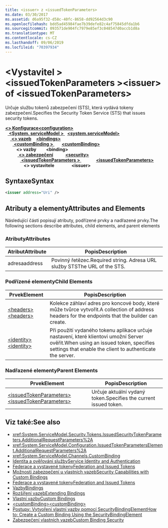 ```yaml
---
title: <issuer> z <issuedTokenParameters>
ms.date: 03/30/2017
ms.assetid: d6a95f32-d58c-40fc-8658-dd92564d3c90
ms.openlocfilehash: bdd5ad45984fae7b39defe82c4af75845dfda1b6
ms.sourcegitcommit: 093571de904fc7979e85ef3c048547d0accb1d8a
ms.translationtype: MT
ms.contentlocale: cs-CZ
ms.lasthandoff: 09/06/2019
ms.locfileid: "70397934"
---
```

# <a name="issuer-of-issuedtokenparameters"></a><span data-ttu-id="5a3a3-102">\<Vystavitel > \<issuedTokenParameters ></span><span class="sxs-lookup"><span data-stu-id="5a3a3-102">\<issuer> of \<issuedTokenParameters></span></span>
<span data-ttu-id="5a3a3-103">Určuje službu tokenů zabezpečení (STS), která vydává tokeny zabezpečení.</span><span class="sxs-lookup"><span data-stu-id="5a3a3-103">Specifies the Security Token Service (STS) that issues security tokens.</span></span>  
  
<span data-ttu-id="5a3a3-104">[ **\<> Konfigurace**](../configuration-element.md)</span><span class="sxs-lookup"><span data-stu-id="5a3a3-104">[**\<configuration>**](../configuration-element.md)</span></span>\
<span data-ttu-id="5a3a3-105">&nbsp;&nbsp;[ **\<System. serviceModel >** ](system-servicemodel.md)</span><span class="sxs-lookup"><span data-stu-id="5a3a3-105">&nbsp;&nbsp;[**\<system.serviceModel>**](system-servicemodel.md)</span></span>\
<span data-ttu-id="5a3a3-106">&nbsp;&nbsp;&nbsp;&nbsp;[ **\<> vazeb**](bindings.md)</span><span class="sxs-lookup"><span data-stu-id="5a3a3-106">&nbsp;&nbsp;&nbsp;&nbsp;[**\<bindings>**](bindings.md)</span></span>\
<span data-ttu-id="5a3a3-107">&nbsp;&nbsp;&nbsp;&nbsp;&nbsp;&nbsp;[ **\<customBinding >** ](custombinding.md)</span><span class="sxs-lookup"><span data-stu-id="5a3a3-107">&nbsp;&nbsp;&nbsp;&nbsp;&nbsp;&nbsp;[**\<customBinding>**](custombinding.md)</span></span>\
<span data-ttu-id="5a3a3-108">&nbsp;&nbsp;&nbsp;&nbsp;&nbsp;&nbsp;&nbsp;&nbsp; **\<> vazby**</span><span class="sxs-lookup"><span data-stu-id="5a3a3-108">&nbsp;&nbsp;&nbsp;&nbsp;&nbsp;&nbsp;&nbsp;&nbsp;**\<binding>**</span></span>\
<span data-ttu-id="5a3a3-109">&nbsp;&nbsp;&nbsp;&nbsp;&nbsp;&nbsp;&nbsp;&nbsp;&nbsp;&nbsp;[ **\<> zabezpečení**](security-of-custombinding.md)</span><span class="sxs-lookup"><span data-stu-id="5a3a3-109">&nbsp;&nbsp;&nbsp;&nbsp;&nbsp;&nbsp;&nbsp;&nbsp;&nbsp;&nbsp;[**\<security>**](security-of-custombinding.md)</span></span>\
<span data-ttu-id="5a3a3-110">&nbsp;&nbsp;&nbsp;&nbsp;&nbsp;&nbsp;&nbsp;&nbsp;&nbsp;&nbsp;&nbsp;&nbsp;[ **\<issuedTokenParameters >** ](issuedtokenparameters.md)</span><span class="sxs-lookup"><span data-stu-id="5a3a3-110">&nbsp;&nbsp;&nbsp;&nbsp;&nbsp;&nbsp;&nbsp;&nbsp;&nbsp;&nbsp;&nbsp;&nbsp;[**\<issuedTokenParameters>**](issuedtokenparameters.md)</span></span>\
<span data-ttu-id="5a3a3-111">&nbsp;&nbsp;&nbsp;&nbsp;&nbsp;&nbsp;&nbsp;&nbsp;&nbsp;&nbsp;&nbsp;&nbsp;&nbsp;&nbsp; **\<> vystavitele**</span><span class="sxs-lookup"><span data-stu-id="5a3a3-111">&nbsp;&nbsp;&nbsp;&nbsp;&nbsp;&nbsp;&nbsp;&nbsp;&nbsp;&nbsp;&nbsp;&nbsp;&nbsp;&nbsp;**\<issuer>**</span></span>  
  
## <a name="syntax"></a><span data-ttu-id="5a3a3-112">Syntaxe</span><span class="sxs-lookup"><span data-stu-id="5a3a3-112">Syntax</span></span>  
  
```xml  
<issuer address="Uri" />
```  
  
## <a name="attributes-and-elements"></a><span data-ttu-id="5a3a3-113">Atributy a elementy</span><span class="sxs-lookup"><span data-stu-id="5a3a3-113">Attributes and Elements</span></span>  
 <span data-ttu-id="5a3a3-114">Následující části popisují atributy, podřízené prvky a nadřazené prvky.</span><span class="sxs-lookup"><span data-stu-id="5a3a3-114">The following sections describe attributes, child elements, and parent elements</span></span>  
  
### <a name="attributes"></a><span data-ttu-id="5a3a3-115">Atributy</span><span class="sxs-lookup"><span data-stu-id="5a3a3-115">Attributes</span></span>  
  
|<span data-ttu-id="5a3a3-116">Atribut</span><span class="sxs-lookup"><span data-stu-id="5a3a3-116">Attribute</span></span>|<span data-ttu-id="5a3a3-117">Popis</span><span class="sxs-lookup"><span data-stu-id="5a3a3-117">Description</span></span>|  
|---------------|-----------------|  
|<span data-ttu-id="5a3a3-118">adresa</span><span class="sxs-lookup"><span data-stu-id="5a3a3-118">address</span></span>|<span data-ttu-id="5a3a3-119">Povinný řetězec.</span><span class="sxs-lookup"><span data-stu-id="5a3a3-119">Required string.</span></span> <span data-ttu-id="5a3a3-120">Adresa URL služby STS</span><span class="sxs-lookup"><span data-stu-id="5a3a3-120">The URL of the STS.</span></span>|  
  
### <a name="child-elements"></a><span data-ttu-id="5a3a3-121">Podřízené elementy</span><span class="sxs-lookup"><span data-stu-id="5a3a3-121">Child Elements</span></span>  
  
|<span data-ttu-id="5a3a3-122">Prvek</span><span class="sxs-lookup"><span data-stu-id="5a3a3-122">Element</span></span>|<span data-ttu-id="5a3a3-123">Popis</span><span class="sxs-lookup"><span data-stu-id="5a3a3-123">Description</span></span>|  
|-------------|-----------------|  
|[<span data-ttu-id="5a3a3-124">\<headers></span><span class="sxs-lookup"><span data-stu-id="5a3a3-124">\<headers></span></span>](headers-element.md)|<span data-ttu-id="5a3a3-125">Kolekce záhlaví adres pro koncové body, které může tvůrce vytvořit.</span><span class="sxs-lookup"><span data-stu-id="5a3a3-125">A collection of address headers for the endpoints that the builder can create.</span></span>|  
|[<span data-ttu-id="5a3a3-126">\<identity></span><span class="sxs-lookup"><span data-stu-id="5a3a3-126">\<identity></span></span>](identity.md)|<span data-ttu-id="5a3a3-127">Při použití vydaného tokenu aplikace určuje nastavení, které klientovi umožní Server ověřit.</span><span class="sxs-lookup"><span data-stu-id="5a3a3-127">When using an issued token, specifies settings that enable the client to authenticate the server.</span></span>|  
  
### <a name="parent-elements"></a><span data-ttu-id="5a3a3-128">Nadřazené elementy</span><span class="sxs-lookup"><span data-stu-id="5a3a3-128">Parent Elements</span></span>  
  
|<span data-ttu-id="5a3a3-129">Prvek</span><span class="sxs-lookup"><span data-stu-id="5a3a3-129">Element</span></span>|<span data-ttu-id="5a3a3-130">Popis</span><span class="sxs-lookup"><span data-stu-id="5a3a3-130">Description</span></span>|  
|-------------|-----------------|  
|[<span data-ttu-id="5a3a3-131">\<issuedTokenParameters></span><span class="sxs-lookup"><span data-stu-id="5a3a3-131">\<issuedTokenParameters></span></span>](issuedtokenparameters.md)|<span data-ttu-id="5a3a3-132">Určuje aktuální vydaný token.</span><span class="sxs-lookup"><span data-stu-id="5a3a3-132">Specifies the current issued token.</span></span>|  
  
## <a name="see-also"></a><span data-ttu-id="5a3a3-133">Viz také:</span><span class="sxs-lookup"><span data-stu-id="5a3a3-133">See also</span></span>

- <xref:System.ServiceModel.Security.Tokens.IssuedSecurityTokenParameters.AdditionalRequestParameters%2A>
- <xref:System.ServiceModel.Configuration.IssuedTokenParametersElement.AdditionalRequestParameters%2A>
- <xref:System.ServiceModel.Channels.CustomBinding>
- [<span data-ttu-id="5a3a3-134">Identita a ověřování služby</span><span class="sxs-lookup"><span data-stu-id="5a3a3-134">Service Identity and Authentication</span></span>](../../../wcf/feature-details/service-identity-and-authentication.md)
- [<span data-ttu-id="5a3a3-135">Federace a vystavené tokeny</span><span class="sxs-lookup"><span data-stu-id="5a3a3-135">Federation and Issued Tokens</span></span>](../../../wcf/feature-details/federation-and-issued-tokens.md)
- [<span data-ttu-id="5a3a3-136">Možnosti zabezpečení u vlastních vazeb</span><span class="sxs-lookup"><span data-stu-id="5a3a3-136">Security Capabilities with Custom Bindings</span></span>](../../../wcf/feature-details/security-capabilities-with-custom-bindings.md)
- [<span data-ttu-id="5a3a3-137">Federace a vystavené tokeny</span><span class="sxs-lookup"><span data-stu-id="5a3a3-137">Federation and Issued Tokens</span></span>](../../../wcf/feature-details/federation-and-issued-tokens.md)
- [<span data-ttu-id="5a3a3-138">Vazby</span><span class="sxs-lookup"><span data-stu-id="5a3a3-138">Bindings</span></span>](../../../wcf/bindings.md)
- [<span data-ttu-id="5a3a3-139">Rozšíření vazeb</span><span class="sxs-lookup"><span data-stu-id="5a3a3-139">Extending Bindings</span></span>](../../../wcf/extending/extending-bindings.md)
- [<span data-ttu-id="5a3a3-140">Vlastní vazby</span><span class="sxs-lookup"><span data-stu-id="5a3a3-140">Custom Bindings</span></span>](../../../wcf/extending/custom-bindings.md)
- [<span data-ttu-id="5a3a3-141">\<customBinding></span><span class="sxs-lookup"><span data-stu-id="5a3a3-141">\<customBinding></span></span>](custombinding.md)
- [<span data-ttu-id="5a3a3-142">Postupy: Vytvoření vlastní vazby pomocí SecurityBindingElement</span><span class="sxs-lookup"><span data-stu-id="5a3a3-142">How to: Create a Custom Binding Using the SecurityBindingElement</span></span>](../../../wcf/feature-details/how-to-create-a-custom-binding-using-the-securitybindingelement.md)
- [<span data-ttu-id="5a3a3-143">Zabezpečení vlastních vazeb</span><span class="sxs-lookup"><span data-stu-id="5a3a3-143">Custom Binding Security</span></span>](../../../wcf/samples/custom-binding-security.md)
